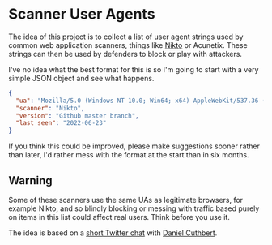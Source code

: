 # Scanner User Agents

The idea of this project is to collect a list of user agent strings used by common web application scanners, things like [Nikto](https://github.com/sullo/nikto) or Acunetix. These strings can then be used by defenders to block or play with attackers.

I've no idea what the best format for this is so I'm going to start with a very simple JSON object and see what happens.

```json
{
  "ua": "Mozilla/5.0 (Windows NT 10.0; Win64; x64) AppleWebKit/537.36 (KHTML, like Gecko) Chrome/74.0.3729.169 Safari/537.36",
  "scanner": "Nikto",
  "version": "Github master branch",
  "last seen": "2022-06-23"
}
```

If you think this could be improved, please make suggestions sooner rather than later, I'd rather mess with the format at the start than in six months.

## Warning

Some of these scanners use the same UAs as legitimate browsers, for example Nikto, and so blindly blocking or messing with traffic based purely on items in this list could affect real users. Think before you use it.

The idea is based on a [short Twitter chat](https://twitter.com/dcuthbert/status/1539894585811505152) with [Daniel Cuthbert](https://github.com/danielcuthbert).
